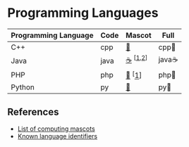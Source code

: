 # Programming Languages

<table>
<thead>
<th>Programming Language</th>
<th>Code</th>
<th>Mascot</th>
<th>Full</th>
</thead>
<tbody>
<tr>
<td>C++</td>
<td>cpp</td>
<td><a href="https://emojipedia.org/rat/">🐀</a></td>
<td>cpp🐀</td>
</tr>
<tr>
<td>Java</td>
<td>java</td>
<td><a href="https://emojipedia.org/hot-beverage/">☕</a> <sup>[<a href="https://www.javatpoint.com/java-logo">1</a>,<a href="https://en.wikipedia.org/wiki/Java_(software_platform)#Mascot">2</a>]</sup></td>
<td>java☕</td>
</tr>
<tr>
<td>PHP</td>
<td>php</td>
<td>
<a href="https://emojipedia.org/elephant/">🐘<a>
<sup>[<a href="https://en.wikipedia.org/wiki/PHP#ELEPHPANT">1</a>]</sup>
</td>
<td>php🐘</td>
</tr>
<tr>
<td>Python</td>
<td>py</td>
<td><a href="https://emojipedia.org/snake/">🐍<a></td>
<td>py🐍</td>
</tr>
</tbody>
</table>

## References

* [List of computing mascots](https://en.wikipedia.org/wiki/List_of_computing_mascots)
* [Known language identifiers](https://code.visualstudio.com/docs/languages/identifiers)